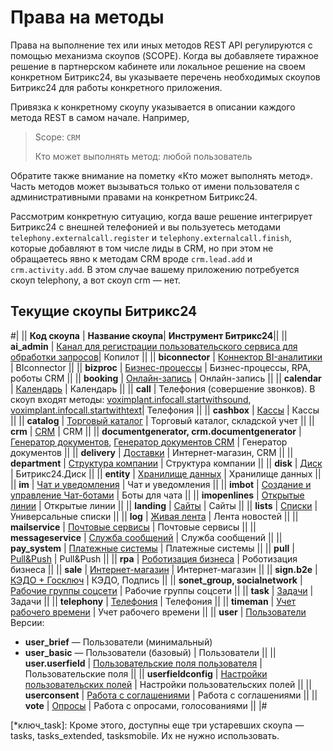 # Права на методы

Права на выполнение тех или иных методов REST API регулируются с помощью механизма скоупов (SCOPE). Когда вы добавляете тиражное решение в партнерском кабинете или локальное решение на своем конкретном Битрикс24, вы указываете перечень необходимых скоупов Битрикс24 для работы конкретного приложения. 

Привязка к конкретному скоупу указывается в описании каждого метода REST в самом начале. Например,

> Scope: `CRM`
>
> Кто может выполнять метод: любой пользователь

Обратите также внимание на пометку «Кто может выполнять метод». Часть методов может вызываться только от имени пользователя с административными правами на конкретном Битрикс24.

Рассмотрим конкретную ситуацию, когда ваше решение интегрирует Битрикс24 с внешней телефонией и вы пользуетесь методами `telephony.externalcall.register` и `telephony.externalcall.finish`, которые добавляют в том числе лиды в CRM, но при этом не обращаетесь явно к методам CRM вроде `crm.lead.add` и `crm.activity.add`. В этом случае вашему приложению потребуется скоуп telephony, а вот скоуп crm — нет.

## Текущие скоупы Битрикс24

#|
|| **Код скоупа** | **Название скоупа**| **Инструмент Битрикс24**||
|| **ai_admin** | [Канал для регистрации пользовательского сервиса для обработки запросов](../ai/index.md)| Копилот ||
|| **biconnector** | [Коннектор BI-аналитики](../biconnector/index.md) | BIconnector ||
|| **bizproc** | [Бизнес-процессы](../bizproc/index.md) | Бизнес-процессы, RPA, роботы CRM ||
|| **booking** | [Онлайн-запись](../booking/index.md) | Онлайн-запись ||
|| **calendar** | [Календарь](../calendar/index.md) | Календарь ||
|| **call** | Телефония (совершение звонков). В скоуп входят методы: [voximplant.infocall.startwithsound](../telephony/voximplant/voximplant-infocall-start-with-sound.md), [voximplant.infocall.startwithtext](../telephony/voximplant/voximplant-infocall-start-with-text.md)| Телефония ||
|| **cashbox** | [Кассы](../sale/cashbox/index.md) | Кассы ||
|| **catalog** | [Торговый каталог](../catalog/index.md) | Торговый каталог, складской учет ||
|| **crm** | [CRM](../crm/index.md) | CRM ||
|| **documentgenerator, crm.documentgenerator** | [Генератор документов](../document-generator/index.md), [Генератор документов CRM](../crm/document-generator/index.md) | Генератор документов ||
|| **delivery** | [Доставки](../sale/delivery/index.md) | Интернет-магазин, CRM ||
|| **department** | [Структура компании](../departments/index.md) | Структура компании ||
|| **disk** | [Диск](../disk/index.md) | Битрикс24.Диск ||
|| **entity** | [Хранилище данных](../entity/index.md) | Хранилище данных ||
|| **im** | [Чат и уведомления](../chats/index.md) | Чат и уведомления ||
|| **imbot** | [Создание и управление Чат-ботами](../chat-bots/index.md) | Боты для чата ||
|| **imopenlines** | [Открытые линии](../imopenlines/index.md) | Открытые линии ||
|| **landing** | [Сайты](../landing/index.md) | Сайты ||
|| **lists** | [Списки](../lists/index.md) | Универсальные списки ||
|| **log** | [Живая лента](../log/index.md) | Лента новостей ||
|| **mailservice** | [Почтовые сервисы](../mailservice/index.md) | Почтовые сервисы ||
|| **messageservice** | [Служба сообщений](../messageservice/index.md) | Служба сообщений ||
|| **pay_system** | [Платежные системы](../pay-system/index.md) | Платежные системы ||
|| **pull** | [Pull&Push](../interactivity/push-and-pull/index.md) | Pull&Push ||
|| **rpa** | [Роботизация бизнеса](../outdated/rpa/index.md) | Роботизация бизнеса ||
|| **sale** | [Интернет-магазин](../sale/index.md) | Интернет-магазин ||
|| **sign.b2e** | [КЭДО + Госключ](../sign/index.md) | КЭДО, Подпись ||
|| **sonet_group, socialnetwork** | [Рабочие группы соцсети](../sonet-group/sonet-group-create.md) | Рабочие группы соцсети ||
|| **task** | [Задачи](../tasks/index.md) | Задачи ||
|| **telephony** | [Телефония](../telephony/index.md) | Телефония ||
|| **timeman** | [Учет рабочего времени](../timeman/index.md) | Учет рабочего времени ||
|| **user** | [Пользователи](../user/index.md) 
Версии: 
- **user_brief** — Пользователи (минимальный) 
- **user_basic** — Пользователи (базовый) | Пользователи ||
|| **user.userfield** | [Пользовательские поля пользователя](../user/userfields/index.md) | Пользовательские поля ||
|| **userfieldconfig** | [Настройки пользовательских полей](../crm/universal/userfieldconfig/index.md) | Настройки пользовательских полей ||
|| **userconsent** | [Работа с соглашениями](../user-consent/index.md) | Работа с соглашениями ||
|| **vote** | [Опросы](../vote/index.md) | Работа с опросами, голосованиями ||
|#

[*ключ_task]: Кроме этого, доступны еще три устаревших скоупа — tasks, tasks_extended, tasksmobile. Их не нужно использовать.
